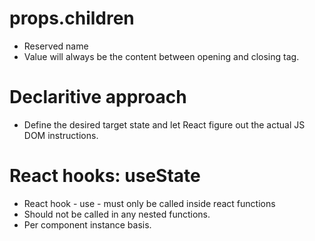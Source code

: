 # props.children 
- Reserved name
- Value will always be the content between opening and closing tag.

# Declaritive approach
- Define the desired target state and let React figure out the actual JS DOM instructions.

# React hooks: useState
- React hook - use - must only be called inside react functions
- Should not be called in any nested functions.
- Per component instance basis.
